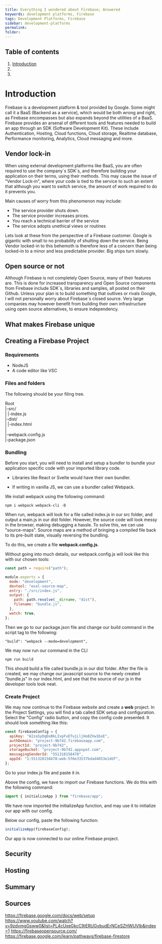 ```yaml
---
title: Everything I wondered about Firebase; Answered
keywords: development platforms, Firebase
tags: Development Platforms, Firebase
sidebar: development-platforms
permalink:
folder:
---
```


## Table of contents

1. [Introduction](#Introduction)
2.
3.

# Introduction

Firebase is a development platform & tool provided by Google. Some might call it a BaaS (Backend as a service), which would be both wrong and right, as Firebase encompasses but also expands beyond the utilities of a BaaS.
Firebase provides an arsenal of different tools and features needed to build an app through an SDK (Software Development Kit).
These include Authentication, Hosting, Cloud functions, Cloud storage, Realtime database, Performance monitoring, Analytics, Cloud messaging and more.

## Vendor lock-in

When using external development platforms like BaaS, you are often required to use the company´s SDK´s, and therefore building your application on their terms, using their methods. This may cause the issue of "Vendor Lock-in", where your code is tied to the service to such an extent that although you want to switch service, the amount of work required to do it prevents you.

Main causes of worry from this phenomenon may include:

- The service provider shuts down.
- The service provider increases prices.
- You reach a technical barrier of the service
- The service adopts unethical views or routines

Lets look at these from the perspective of a Firebase customer.
Google is gigantic with small to no probability of shutting down the service. Being Vendor locked-in to this behemoth is therefore less of a concern than being locked-in to a minor and less predictable provider. Big ships turn slowly.

## Open source or not

Although Firebase is not completely Open Source, many of their features are. This is done for increased transparency and
Open Source components from Firebase include SDK´s, libraries and samples, all posted on their Github.
Unless your plan is to build something that outlives or rivals Google, I will not personally worry about Firebase´s closed source. Very large companies may however benefit from building their own infrastructure using open source alternatives, to ensure independency.

## What makes Firebase unique

## Creating a Firebase Project

### Requirements

- NodeJS
- A code editor like VSC

### Files and folders

The following should be your filing tree.

Root  
|-src/  
| |-index.js  
|-dist/  
| |-index.html  
|  
|-webpack.config.js  
|-package.json

### Bundling

Before you start, you will need to install and setup a bundler to bundle your application specific code with your imported library code.

- Libraries like React or Svelte would have their own bundler.

- If writing in vanilla JS, we can use a bundler called Webpack.

We install webpack using the following command:

```
npm i webpack webpack-cli -D
```

When run, webpack will look for a file called index.js in our src folder, and output a main.js in our dist folder.
However, the source code will look messy in the browser, making debugging a hassle. To solve this, we can use "source-maps".
Source maps are a method of bringing a compiled file back to its pre-built state, visually reversing the bundling.

To do this, we create a file **webpack.config.js**.

Without going into much details, our webpack.config.js will look like this with our chosen tools:

```js
const path = require("path");

module.exports = {
  mode: "development",
  devtool: "eval-source-map",
  entry: "./src/index.js",
  output: {
    path: path.resolve(__dirname, "dist"),
    filename: "bundle.js",
  },
  watch: true,
};
```

Then we go to our package.json file and change our build command in the script tag to the following:

```
"build": "webpack --mode=development",
```

We may now run our command in the CLI

```
npm run build
```

This should build a file called bundle.js in our dist folder.
After the file is created, we may change our javascript source to the newly created "bundle.js" in our index.html, and see that the source of our js in the developer tools look neat.

### Create Project

We may now continue to the Firebase website and create a **web** project. In the Project Settings, you will find a tab called SDK setup and configuration.
Select the "Config" radio button, and copy the config code presented. It should look something like this:

```js
const firebaseConfig = {
  apiKey: "AIzaSyDqDxBkLIvpFxETujLljHo8ZVw1bxE",
  authDomain: "project-9b742.firebaseapp.com",
  projectId: "project-9b742",
  storageBucket: "project-9b742.appspot.com",
  messagingSenderId: "551318158478",
  appId: "1:551328158478:web:5f6e33537bdad4053e1ddf",
};
```

Go to your index.js file and paste it in.

Above the config, we have to import our Firebase functions. We do this with the following command:

```js
import { initializeApp } from "firebase/app";
```

We have now imported the initializeApp function, and may use it to initialize our app with our config.

Below our config, paste the following function:

```js
initializeApp(firebaseConfig);
```

Our app is now connected to our online Firebase project.

## Security

## Hosting

## Summary

## Sources

https://firebase.google.com/docs/web/setup
https://www.youtube.com/watch?v=9zdvmgGsww0&list=PL4cUxeGkcC9jERUGvbudErNCeSZHWUVlb&index=1
https://firebaseopensource.com/
https://firebase.google.com/learn/pathways/firebase-firestore
